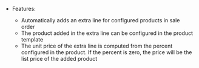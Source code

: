 - Features:

  - Automatically adds an extra line for configured products in sale order
  - The product added in the extra line can be configured in the product template
  - The unit price of the extra line is computed from the percent configured in the product. If the percent is zero, the
    price will be the list price of the added product
